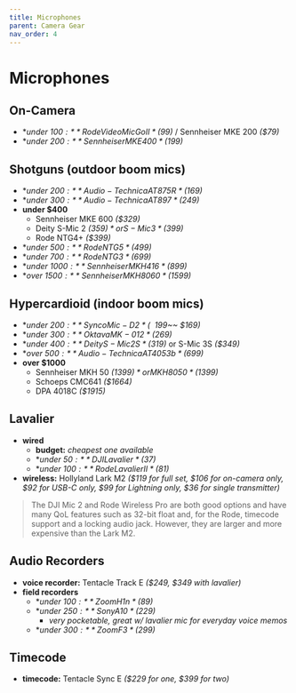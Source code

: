 ```yaml
---
title: Microphones
parent: Camera Gear
nav_order: 4
---
```

# Microphones

## On-Camera

- **under $100:** Rode VideoMic Go II *($99)* / Sennheiser MKE 200 *($79)*
- **under $200:** Sennheiser MKE 400 *($199)*

## Shotguns (outdoor boom mics)

- **under $200:** Audio-Technica AT875R *($169)*
- **under $300:** Audio-Technica AT897 *($249)*
- **under $400** 
	- Sennheiser MKE 600 *($329)* 
	- Deity S-Mic 2 *($359)* or S-Mic 3 *($399)*
	- Rode NTG4+ *($399)*
- **under $500:** Rode NTG5 *($499)*
- **under $700:** Rode NTG3 *($699)*
- **under $1000:** Sennheiser MKH 416 *($899)*
- **over $1500:** Sennheiser MKH 8060 *($1599)*

## Hypercardioid (indoor boom mics)

- **under $200:** Synco Mic-D2 *(~~$199~~ $169)*
- **under $300:** Oktava MK-012 *($269)*
- **under $400:** Deity S-Mic 2S *($319)* or S-Mic 3S *($349)*
- **over $500:** Audio-Technica AT4053b *($699)*
- **over $1000** 
	- Sennheiser MKH 50 *($1399)* or MKH 8050 *($1399)*
	- Schoeps CMC641 *($1664)*
	- DPA 4018C *($1915)*

## Lavalier

- **wired**
	- **budget:** *cheapest one available*
	- **under $50:** DJI Lavalier *($37)*
	- **under $100:** Rode Lavalier II *($81)*
- **wireless:** Hollyland Lark M2 *($119 for full set, $106 for on-camera only, $92 for USB-C only, $99 for Lightning only, $36 for single transmitter)*

> The DJI Mic 2 and Rode Wireless Pro are both good options and have many QoL features such as 32-bit float and, for the Rode, timecode support and a locking audio jack. However, they are larger and more expensive than the Lark M2.

## Audio Recorders

- **voice recorder:** Tentacle Track E *($249, $349 with lavalier)*
- **field recorders** 
	- **under $100:** Zoom H1n *($89)*
	- **under $250:** Sony A10 *($229)* 
		- *very pocketable, great w/ lavalier mic for everyday voice memos*
	- **under $300:** Zoom F3 *($299)*

## Timecode

- **timecode:** Tentacle Sync E *($229 for one, $399 for two)*
